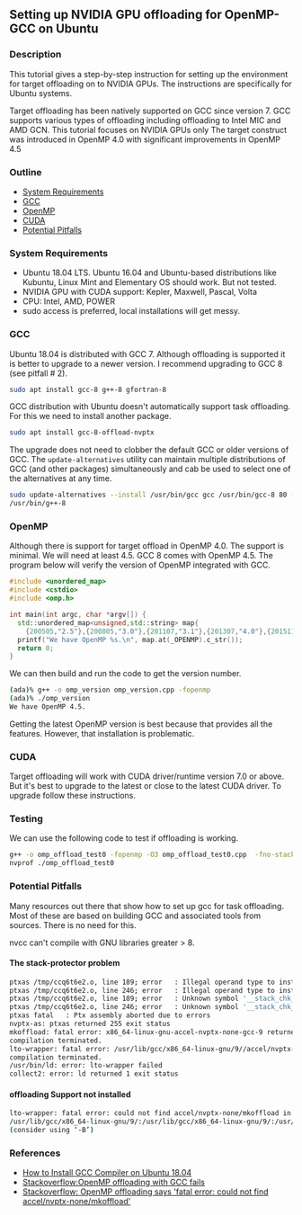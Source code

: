 ## Setting up NVIDIA GPU offloading for OpenMP-GCC on Ubuntu

### Description 

This tutorial gives a step-by-step instruction for setting up the environment for target offloading
on to NVIDIA GPUs. The instructions are specifically for Ubuntu systems. 

Target offloading has been natively supported on GCC since version 7. 
GCC supports various types of offloading including offloading to Intel MIC and AMD GCN. This
tutorial focuses on NVIDIA GPUs only
The target construct was introduced in OpenMP 4.0 with significant improvements in OpenMP 4.5

### Outline 

  * [System Requirements](#sys)
  * [GCC](#gcc)
  * [OpenMP](#openmp)
  * [CUDA](#cuda)
  * [Potential Pitfalls](#pitfalls)


### <a name="sys"></a>System Requirements

 * Ubuntu 18.04 LTS. Ubuntu 16.04 and Ubuntu-based distributions like Kubuntu, Linux Mint and
   Elementary OS should work. But not tested. 
 * NVIDIA GPU with CUDA support: Kepler, Maxwell, Pascal, Volta 
 * CPU: Intel, AMD, POWER
 * sudo access is preferred, local installations will get messy. 
 


### <a name="gcc"></a>GCC

Ubuntu 18.04 is distributed with GCC 7. Although offloading is supported it is better to upgrade to
a newer version. I recommend upgrading to GCC 8 (see pitfall \# 2). 

```bash
sudo apt install gcc-8 g++-8 gfortran-8
```

GCC distribution with Ubuntu doesn't automatically support task offloading. For this we need to
install another package. 

```bash
sudo apt install gcc-8-offload-nvptx
```

The upgrade does not need to clobber the default GCC or older versions of GCC. The
`update-alternatives` utility can maintain multiple distributions of GCC (and other packages)
simultaneously and cab be used to select one of the alternatives at any time. 

```bash
sudo update-alternatives --install /usr/bin/gcc gcc /usr/bin/gcc-8 80 --slave /usr/bin/g++ g++
/usr/bin/g++-8
```

### <a name="openmp"></a>OpenMP

Although there is support for target offload in OpenMP 4.0. The support is minimal. We will need
at least 4.5. GCC 8 comes with OpenMP 4.5. The program below will verify the version of OpenMP
integrated with GCC. 

```C++
#include <unordered_map>
#include <cstdio>
#include <omp.h>

int main(int argc, char *argv[]) {
  std::unordered_map<unsigned,std::string> map{
    {200505,"2.5"},{200805,"3.0"},{201107,"3.1"},{201307,"4.0"},{201511,"4.5"}};
  printf("We have OpenMP %s.\n", map.at(_OPENMP).c_str());
  return 0;
}
```

We can then build and run the code to get the version number. 

```bash
(ada)% g++ -o omp_version omp_version.cpp -fopenmp
(ada)% ./omp_version 
We have OpenMP 4.5.
```

Getting the latest OpenMP version is best because that provides all the features. However, that
installation is problematic. 

### <a name="cuda"></a>CUDA

Target offloading will work with CUDA driver/runtime version 7.0 or above. But it's best to upgrade
to the latest or close to the latest CUDA driver. To upgrade follow these instructions. 

### <a name="test"></a>Testing

We can use the following code to test if offloading is working. 


```bash
g++ -o omp_offload_test0 -fopenmp -O3 omp_offload_test0.cpp  -fno-stack-protector -foffload=nvptx-none
nvprof ./omp_offload_test0
```


### <a name="pitfalls"></a>Potential Pitfalls
   
Many resources out there that show how to set up gcc for task offloading. Most of these are based on
building GCC and associated tools from sources. There is no need for this. 

nvcc can't compile with GNU libraries greater > 8. 

#### The stack-protector problem 

```bash
ptxas /tmp/ccq6t6e2.o, line 189; error   : Illegal operand type to instruction 'ld'
ptxas /tmp/ccq6t6e2.o, line 246; error   : Illegal operand type to instruction 'ld'
ptxas /tmp/ccq6t6e2.o, line 189; error   : Unknown symbol '__stack_chk_guard'
ptxas /tmp/ccq6t6e2.o, line 246; error   : Unknown symbol '__stack_chk_guard'
ptxas fatal   : Ptx assembly aborted due to errors
nvptx-as: ptxas returned 255 exit status
mkoffload: fatal error: x86_64-linux-gnu-accel-nvptx-none-gcc-9 returned 1 exit status
compilation terminated.
lto-wrapper: fatal error: /usr/lib/gcc/x86_64-linux-gnu/9//accel/nvptx-none/mkoffload returned 1 exit status
compilation terminated.
/usr/bin/ld: error: lto-wrapper failed
collect2: error: ld returned 1 exit status
```


#### offloading Support not installed 


```bash 
lto-wrapper: fatal error: could not find accel/nvptx-none/mkoffload in
/usr/lib/gcc/x86_64-linux-gnu/9/:/usr/lib/gcc/x86_64-linux-gnu/9/:/usr/lib/gcc/x86_64-linux-gnu/:/usr/lib/gcc/x86_64-linux-gnu/9/:/usr/lib/gcc/x86_64-linux-gnu/
(consider using ‘-B’)
```

### References 
 * [How to Install GCC Compiler on Ubuntu 18.04](https://linuxize.com/post/how-to-install-gcc-compiler-on-ubuntu-18-04/)
 * [Stackoverflow:OpenMP offloading with GCC fails](https://stackoverflow.com/questions/62855136/openmp-offloading-with-gcc-fails-with-ptx-assembly-aborted-due-to-errors) 
 * [Stackoverflow: OpenMP offloading says 'fatal error: could not find
   accel/nvptx-none/mkoffload'](https://stackoverflow.com/questions/62855087/openmp-offloading-says-fatal-error-could-not-find-accel-nvptx-none-mkoffload) 
   






